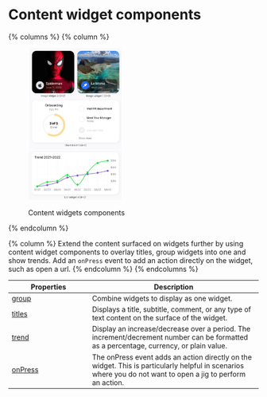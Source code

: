 # Content widget components

{% columns %}
{% column %}
<figure><img src="../../.gitbook/assets/WD-widgetcompoment.png" alt="Content widgets components" width="188"><figcaption><p>Content widgets components</p></figcaption></figure>
{% endcolumn %}

{% column %}
Extend the content surfaced on widgets further by using content widget components to overlay titles, group widgets into one and show trends. Add an `onPress` event to add an action directly on the widget, such as open a url.
{% endcolumn %}
{% endcolumns %}

<table><thead><tr><th width="147.6484375">Properties</th><th>Description</th></tr></thead><tbody><tr><td><a href="Content widget components/group.md">group</a></td><td>Combine widgets to display as one widget.</td></tr><tr><td><a href="Content widget components/titles.md">titles</a></td><td>Displays a title, subtitle, comment, or any type of text content on the surface of the widget.</td></tr><tr><td><a href="Content widget components/trend.md">trend</a></td><td>Display an increase/decrease over a period. The increment/decrement number can be formatted as a percentage, currency, or plain value.</td></tr><tr><td><a href="Content widget components/onPress.md">onPress</a></td><td>The onPress event adds an action directly on the widget. This is particularly helpful in scenarios where you do not want to open a jig to perform an action.</td></tr></tbody></table>
